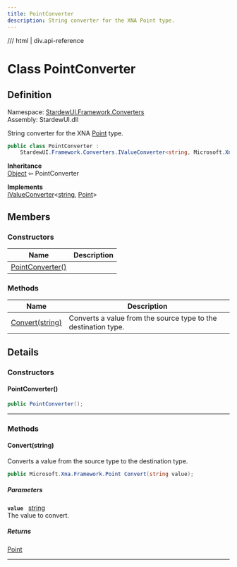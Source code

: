 ```yaml
---
title: PointConverter
description: String converter for the XNA Point type.
---
```


<link rel="stylesheet" href="/StardewUI/stylesheets/reference.css" />

/// html | div.api-reference

# Class PointConverter

## Definition

<div class="api-definition" markdown>

Namespace: [StardewUI.Framework.Converters](index.md)  
Assembly: StardewUI.dll  

</div>

String converter for the XNA [Point](https://docs.monogame.net/api/Microsoft.Xna.Framework.Point.html) type.

```cs
public class PointConverter : 
    StardewUI.Framework.Converters.IValueConverter<string, Microsoft.Xna.Framework.Point>
```

**Inheritance**  
[Object](https://learn.microsoft.com/en-us/dotnet/api/system.object) ⇦ PointConverter

**Implements**  
[IValueConverter](ivalueconverter-2.md)<[string](https://learn.microsoft.com/en-us/dotnet/api/system.string), [Point](https://docs.monogame.net/api/Microsoft.Xna.Framework.Point.html)>

## Members

### Constructors

 | Name | Description |
| --- | --- |
| [PointConverter()](#pointconverter) |  | 

### Methods

 | Name | Description |
| --- | --- |
| [Convert(string)](#convertstring) | Converts a value from the source type to the destination type. | 

## Details

### Constructors

#### PointConverter()



```cs
public PointConverter();
```

-----

### Methods

#### Convert(string)

Converts a value from the source type to the destination type.

```cs
public Microsoft.Xna.Framework.Point Convert(string value);
```

##### Parameters

**`value`** &nbsp; [string](https://learn.microsoft.com/en-us/dotnet/api/system.string)  
The value to convert.

##### Returns

[Point](https://docs.monogame.net/api/Microsoft.Xna.Framework.Point.html)

-----

